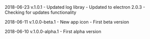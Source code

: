 ﻿2018-06-23 v.1.0.1
	- Updated log libray
	- Updated to electron 2.0.3
	- Checking for updates functionality

2018-06-11 v.1.0.0-beta.1
	- New app icon
	- First beta version

2018-06-10 v.1.0.0-alpha.1
	- First alpha version